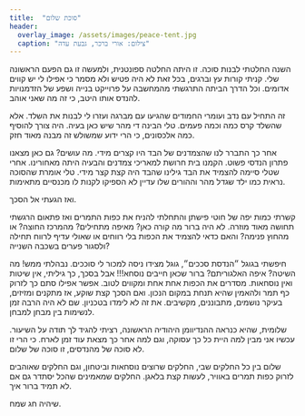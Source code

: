 ```yaml
---
title:  "סוכת שלום"
header:
  overlay_image: /assets/images/peace-tent.jpg
  caption: "צילום: אורי ברכר, גבעת עדה"
---
```

השנה החלטתי לבנות סוכה. זו היתה החלטה ספונטנית, <!--more-->ולמעשה זו גם הפעם הראשונה שלי.
קניתי קורות עץ וברגים, בכל זאת לא היה פטיש ולא מסמר כי אפילו לי יש קווים אדומים.
וכל הדרך הביתה התרגשתי מהמחשבה על פרוייקט בנייה ושפע של הזדמנויות
להנדס אותו היטב, כי זה מה שאני אוהב.

זה התחיל עם נדב ועומרי החמודים שהגיעו עם מברגה ועזרו לי לבנות את השלד.
אלא שהשלד קרס כמה וכמה פעמים. טלי הבינה די מהר שיש כאן בעיה.
היה צורך להוסיף כמה אלכסונים, כי הרי ידוע שמשולש זה מבנה מאוד חזק.

אחר כך התברר לנו שהצמדנים של הבד היו קצרים מידי. מה עושים?
גם כאן מצאנו פתרון הנדסי פשוט. הקמנו בית חרושת למאריכי צמדנים והבעיה היתה מאחורינו.
אחרי שטלי סיימה להצמיד את הבד גילינו שהבד היה קצת קצר מידי.
טלי אומרת שהסוכה נראית כמו ילד שגדל מהר וההורים שלו עדיין לא הספיקו לקנות לו מכנסיים מתאימות.

ואז הגעתי אל הסכך.

קשרתי כמות יפה של חוטי פישתן והתחלתי להניח את כפות התמרים ואז פתאום הרגשתי תחושה מאוד מוזרה.
לא היה ברור מה קורה כאן? מאיפה מתחילים? מהמרכז החוצה? או מהחוץ פנימה?
והאם כדאי להצמיד את הכפות בלי רווחים או שאולי עדיף לרווח תחילה ולסגור פערים בשכבה השנייה?

חיפשתי בגוגל ״הנדסת סככים״, גוגל מצידו ניסה למכור לי סוככים. נבהלתי ממש! מה השיטה? איפה האלגוריתם?
ברור שכאן חייבים נוסחא!!! אבל בסכך, כך גיליתי, אין שיטות ואין נוסחאות.
מסדרים את הכפות אחת אחת ומקווים לטוב. אפשר אפילו סתם כך לזרוק כף תמר ולהאמין שהיא תנחת במקום הנכון.
ואם הסכך קצת שוקע, אז מתקנים ומזיזים, בעיקר נושמים, מתבוננים, מקשיבים.
את זה לא לימדו בטכניון. שם לא היה הרבה זמן לנשימות בין מבחן למבחן.

שלומית, שהיא כנראה ההנדיוומן היהודיה הראשונה, רציתי להגיד לך תודה על השיעור.
עכשיו אני מבין למה היית כל כך עסוקה, וגם למה אחר כך מצאת עוד זמן לארח.
כי הרי זו לא סוכה של מהנדסים, זו סוכה של שלום.

שלום בין כל החלקים שבי, החלקים שרוצים נוסחאות וביטחון,
וגם החלקים שאוהבים לזרוק כפות תמרים באוויר, לעשות קצת בלאגן.
החלקים שמאמינים שהכל יסתדר גם אם לא תמיד ברור איך.

שיהיה חג שמח.
